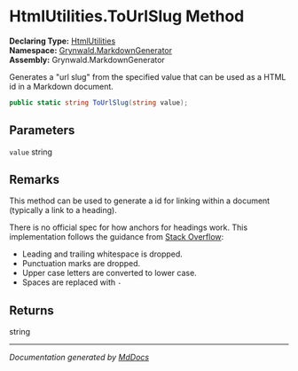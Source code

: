 ﻿<!--  
  <auto-generated>   
    The contents of this file were generated by a tool.  
    Changes to this file may be list if the file is regenerated  
  </auto-generated>   
-->

# HtmlUtilities.ToUrlSlug Method

**Declaring Type:** [HtmlUtilities](../index.md)  
**Namespace:** [Grynwald.MarkdownGenerator](../../index.md)  
**Assembly:** Grynwald.MarkdownGenerator

Generates a "url slug" from the specified value that can be used as a HTML id in a Markdown document.

```csharp
public static string ToUrlSlug(string value);
```

## Parameters

`value`  string

## Remarks

This method can be used to generate a id for linking within a document (typically a link to a heading).

There is no official spec for how anchors for headings work. This implementation follows the guidance from [Stack Overflow](https://stackoverflow.com/questions/27981247/github-markdown-same-page-link):

- Leading and trailing whitespace is dropped.
- Punctuation marks are dropped.
- Upper case letters are converted to lower case.
- Spaces are replaced with `-`

## Returns

string

___

*Documentation generated by [MdDocs](https://github.com/ap0llo/mddocs)*
